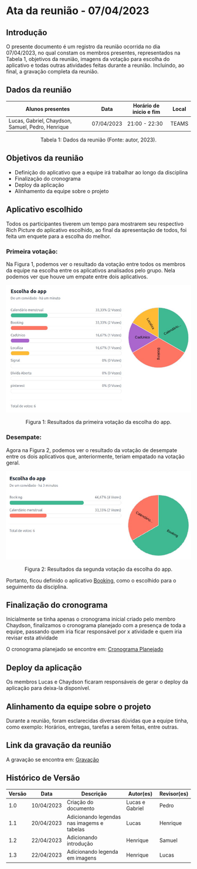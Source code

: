 # Ata da reunião - 07/04/2023

## Introdução

O presente documento é um registro da reunião ocorrida no dia 07/04/2023, no qual constam os membros presentes, representados na Tabela 1, objetivos da reunião, imagens da votação para escolha do aplicativo e todas outras atividades feitas durante a reunião. Incluindo, ao final, a gravação completa da reunião.

## Dados da reunião

| Alunos presentes                                  | Data       | Horário de inicio e fim | Local |
| ------------------------------------------------- | ---------- | ------------------------ | ----- |
| Lucas, Gabriel, Chaydson, Samuel, Pedro, Henrique | 07/04/2023 | 21:00 - 22:30            | TEAMS |

<div style="text-align: center">
<p> Tabela 1: Dados da reunião (Fonte: autor, 2023). </p>
</div>

## Objetivos da reunião

- Definição do aplicativo que a equipe irá trabalhar ao longo da disciplina
- Finalização do cronograma
- Deploy da aplicação
- Alinhamento da equipe sobre o projeto

## Aplicativo escolhido

Todos os participantes tiverem um tempo para mostrarem seu respectivo Rich Picture do aplicativo escolhido, ao final da apresentação de todos, foi feita um enquete para a escolha do melhor.

### Primeira votação:

Na Figura 1, podemos ver o resultado da votação entre todos os membros da equipe na escolha entre os aplicativos analisados pelo grupo. Nela podemos ver que houve um empate entre dois aplicativos.

<img src="../../assets/votacaoReuniao1/primeiroTurno.png">  

<div style="text-align: center">
<p> Figura 1: Resultados da primeira votação da escolha do app. </p>
</div>

### Desempate:
Agora na Figura 2, podemos ver o resultado da votação de desempate entre os dois aplicativos que, anteriormente, teriam empatado na votação geral.

<img src="../../assets/votacaoReuniao1/segundoTurno.png">

<div style="text-align: center">
<p> Figura 2: Resultados da segunda votação da escolha do app. </p>
</div>

Portanto, ficou definido o aplicativo [Booking](https://play.google.com/store/apps/details?id=com.booking&hl=pt_BR&gl=US), como o escolhido para o seguimento da disciplina.

## Finalização do cronograma

Inicialmente se tinha apenas o cronograma inicial criado pelo membro Chaydson, finalizamos o cronograma planejado com a presença de toda a equipe, passando quem iria ficar responsável por x atividade e quem iria revisar esta atividade

O cronograma planejado se encontre em: [Cronograma Planejado](../planejamento/cronograma.md)

## Deploy da aplicação

Os membros Lucas e Chaydson ficaram responsáveis de gerar o deploy da aplicação para deixa-la disponível.

## Alinhamento da equipe sobre o projeto

Durante a reunião, foram esclarecidas diversas dúvidas que a equipe tinha, como exemplo: Horários, entregas, tarefas a serem feitas, entre outras.

## Link da gravação da reunião

A gravação se encontra em: [Gravação](https://youtu.be/WMQwm6TmMo0)

## Histórico de Versão

| Versão | Data       | Descrição            | Autor(es)       | Revisor(es) |
| ------- | ---------- | ---------------------- | --------------- | ----------- |
| 1.0     | 10/04/2023 | Criação do documento | Lucas e Gabriel | Pedro       |
| 1.1     | 20/04/2023 | Adicionando legendas nas imagems e tabelas| Lucas | Henrique       |
| 1.2     | 22/04/2023 | Adicionando introdução| Henrique |  Samuel      |
| 1.3     | 22/04/2023 | Adicionando legenda em imagens| Henrique |   Lucas     |